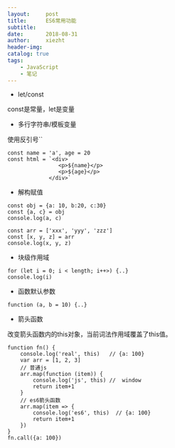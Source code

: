 ```yaml
---
layout:     post
title:      ES6常用功能
subtitle:   
date:       2018-08-31
author:     xiezht
header-img: 
catalog: true
tags: 
    - JavaScript
    - 笔记
---
```


* let/const

const是常量，let是变量

* 多行字符串/模板变量

使用反引号``

```
const name = 'a', age = 20
const html = `<div>
                <p>${name}</p>
                <p>${age}</p>
             </div>`
```

* 解构赋值

```
const obj = {a: 10, b:20, c:30}
const {a, c} = obj
console.log(a, c)

const arr = ['xxx', 'yyy', 'zzz']
const [x, y, z] = arr
console.log(x, y, z)
```

* 块级作用域

```
for (let i = 0; i < length; i++>) {..}
console.log(i)
```

* 函数默认参数

```
function (a, b = 10) {..}
```

* 箭头函数

改变箭头函数内的this对象，当前词法作用域覆盖了this值。

```
function fn() {
    console.log('real', this)   // {a: 100}
    var arr = [1, 2, 3]
    // 普通js  
    arr.map(function (item)) {
        console.log('js', this) //  window
        return item+1
    }
    // es6箭头函数
    arr.map(item => {
        console.log('es6', this)  // {a: 100}
        return item+1
    })
}
fn.call({a: 100})
```
